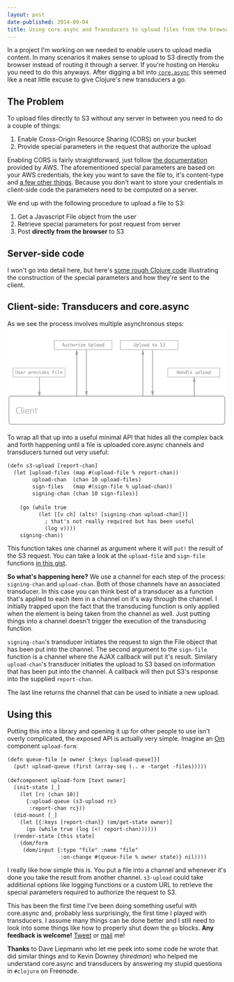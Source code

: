 ```yaml
---
layout: post
date-published: 2014-09-04
title: Using core.async and Transducers to upload files from the browser to S3
---
```


In a project I'm working on we needed to enable users to upload media
content. In many scenarios it makes sense to upload to S3 directly
from the browser instead of routing it through a server. If you're
hosting on Heroku you need to do this anyways. After digging a bit
into [`core.async`](https://github.com/clojure/core.async) this seemed
like a neat little excuse to give Clojure's new transducers a go.

## The Problem

To upload files directly to S3 without any server in between you need
to do a couple of things:

1. Enable Cross-Origin Resource Sharing (CORS) on your bucket
2. Provide special parameters in the request that authorize the upload

Enabling CORS is fairly straightforward, just follow
[the documentation](http://docs.aws.amazon.com/AmazonS3/latest/dev/cors.html)
provided by AWS. The aforementioned special parameters are based on
your AWS credentials, the key you want to save the file to, it's
content-type and [a few other things](http://aws.amazon.com/articles/1434/).
Because you don't want to store your credentials in client-side code
the parameters need to be computed on a server.

We end up with the following procedure to upload a file to S3:

1. Get a Javascript File object from the user
2. Retrieve special parameters for post request from server
3. Post **directly from the browser** to S3

## Server-side code

I won't go into detail here, but here's
[some rough Clojure code](https://gist.github.com/martinklepsch/0c6b40f45a415046f0fe)
illustrating the construction of the special parameters and how
they're sent to the client.

## Client-side: Transducers and core.async

As we see the process involves multiple asynchronous steps:
![](/images/s3-direct.png)

To wrap all that up into a useful minimal API that hides all the
complex back and forth happening until a file is uploaded core.async
channels and transducers turned out very useful:

    (defn s3-upload [report-chan]
      (let [upload-files (map #(upload-file % report-chan))
            upload-chan  (chan 10 upload-files)
            sign-files   (map #(sign-file % upload-chan))
            signing-chan (chan 10 sign-files)]

        (go (while true
              (let [[v ch] (alts! [signing-chan upload-chan])]
                ; that's not really required but has been useful
                (log v))))
        signing-chan))

This function takes one channel as argument where it will `put!` the
result of the S3 request. You can take a look at the `upload-file` and
`sign-file` functions
[in this gist](https://gist.github.com/martinklepsch/96e548d9595e111d70ce).

**So what's happening here?** We use a channel for each step of the
process: `signing-chan` and `upload-chan`. Both of those channels have
an associated transducer. In this case you can think best of a
transducer as a function that's applied to each item in a channel on
it's way through the channel. I initially trapped upon the fact that
the transducing function is only applied when the element is being
taken from the channel as well. Just putting things into a channel
doesn't trigger the execution of the transducing function.

`signing-chan`'s transducer initiates the request to sign the File
object that has been put into the channel. The second argument to the
`sign-file` function is a channel where the AJAX callback will put
it's result. Similary `upload-chan`'s transducer initiates the upload
to S3 based on information that has been put into the channel. A
callback will then put S3's response into the supplied `report-chan`.

The last line returns the channel that can be used to initiate a new upload.

## Using this

Putting this into a library and opening it up for other people to use
isn't overly complicated, the exposed API is actually very simple.
Imagine an [Om](https://github.com/swannodette/om) component `upload-form`:

    (defn queue-file [e owner {:keys [upload-queue]}]
      (put! upload-queue (first (array-seq (.. e -target -files)))))

    (defcomponent upload-form [text owner]
      (init-state [_]
        (let [rc (chan 10)]
          {:upload-queue (s3-upload rc)
           :report-chan rc}))
      (did-mount [_]
        (let [{:keys [report-chan]} (om/get-state owner)]
          (go (while true (log (<! report-chan))))))
      (render-state [this state]
        (dom/form
         (dom/input {:type "file" :name "file"
                     :on-change #(queue-file % owner state)} nil))))

I really like how simple this is. You put a file into a channel and
whenever it's done you take the result from another
channel. `s3-upload` could take additional options like logging
functions or a custom URL to retrieve the special parameters required
to authorize the request to S3.

This has been the first time I've been doing something useful with
core.async and, probably less surprisingly, the first time I played
with transducers. I assume many things can be done better and I still
need to look into some things like how to properly shut down the `go`
blocks. **Any feedback is welcome!** [Tweet](https://twitter.com/martinklepsch) or
[mail](mailto://martinklepsch@googlemail.com) me!

**Thanks** to Dave Liepmann who let me peek into some code
he wrote that did similar things and to Kevin Downey (*hiredman*)
who helped me understand core.async and transducers by answering
my stupid questions in `#clojure` on Freenode.
